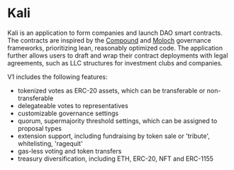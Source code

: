 # Kali

Kali is an application to form companies and launch DAO smart contracts. The contracts are inspired by the [Compound](https://github.com/compound-finance/compound-protocol/tree/master/contracts/Governance) and [Moloch](https://molochdao.gitbook.io/handbook/introduction/wtf-is-moloch) governance frameworks, prioritizing lean, reasonably optimized code. The application further allows users to draft and wrap their contract deployments with legal agreements, such as LLC structures for investment clubs and companies.

V1 includes the following features:
- tokenized votes as ERC-20 assets, which can be transferable or non-transferable
- delegateable votes to representatives
- customizable governance settings
- quorum, supermajority threshold settings, which can be assigned to proposal types
- extension support, including fundraising by token sale or 'tribute', whitelisting, 'ragequit' 
- gas-less voting and token transfers
- treasury diversification, including ETH, ERC-20, NFT and ERC-1155
